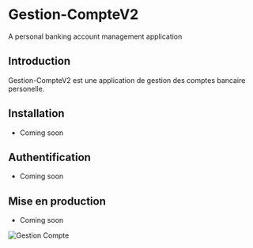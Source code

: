 # Gestion-CompteV2
A personal banking account management application

## Introduction

Gestion-CompteV2 est une application de gestion des comptes bancaire personelle. 

## Installation

 * Coming soon

## Authentification

 * Coming soon
 
## Mise en production

 * Coming soon

![Gestion Compte](application/assets/images/titre.png)
